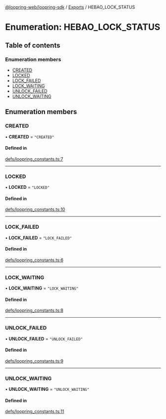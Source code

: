 [@loopring-web/loopring-sdk](../README.md) / [Exports](../modules.md) / HEBAO\_LOCK\_STATUS

# Enumeration: HEBAO\_LOCK\_STATUS

## Table of contents

### Enumeration members

- [CREATED](HEBAO_LOCK_STATUS.md#created)
- [LOCKED](HEBAO_LOCK_STATUS.md#locked)
- [LOCK\_FAILED](HEBAO_LOCK_STATUS.md#lock_failed)
- [LOCK\_WAITING](HEBAO_LOCK_STATUS.md#lock_waiting)
- [UNLOCK\_FAILED](HEBAO_LOCK_STATUS.md#unlock_failed)
- [UNLOCK\_WAITING](HEBAO_LOCK_STATUS.md#unlock_waiting)

## Enumeration members

### CREATED

• **CREATED** = `"CREATED"`

#### Defined in

[defs/loopring_constants.ts:7](https://github.com/Loopring/loopring_sdk/blob/077bca2/src/defs/loopring_constants.ts#L7)

___

### LOCKED

• **LOCKED** = `"LOCKED"`

#### Defined in

[defs/loopring_constants.ts:10](https://github.com/Loopring/loopring_sdk/blob/077bca2/src/defs/loopring_constants.ts#L10)

___

### LOCK\_FAILED

• **LOCK\_FAILED** = `"LOCK_FAILED"`

#### Defined in

[defs/loopring_constants.ts:6](https://github.com/Loopring/loopring_sdk/blob/077bca2/src/defs/loopring_constants.ts#L6)

___

### LOCK\_WAITING

• **LOCK\_WAITING** = `"LOCK_WAITING"`

#### Defined in

[defs/loopring_constants.ts:8](https://github.com/Loopring/loopring_sdk/blob/077bca2/src/defs/loopring_constants.ts#L8)

___

### UNLOCK\_FAILED

• **UNLOCK\_FAILED** = `"UNLOCK_FAILED"`

#### Defined in

[defs/loopring_constants.ts:9](https://github.com/Loopring/loopring_sdk/blob/077bca2/src/defs/loopring_constants.ts#L9)

___

### UNLOCK\_WAITING

• **UNLOCK\_WAITING** = `"UNLOCK_WAITING"`

#### Defined in

[defs/loopring_constants.ts:11](https://github.com/Loopring/loopring_sdk/blob/077bca2/src/defs/loopring_constants.ts#L11)

